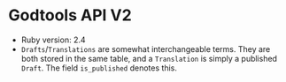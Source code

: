 # Godtools API V2

* Ruby version: 2.4 
* `Drafts`/`Translations` are somewhat interchangeable terms.  They are both stored in the same table, and a `Translation` is simply a published `Draft`.  The field `is_published` denotes this.